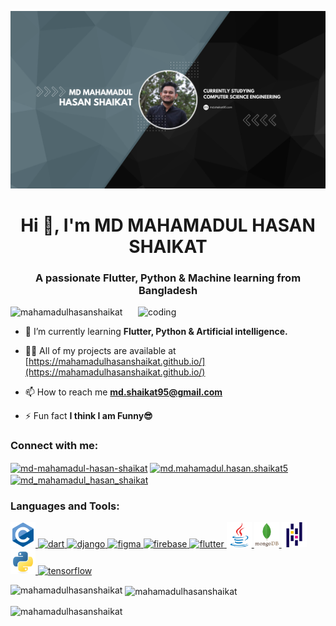 ![logo](https://github.com/mahamadulhasanshaikat/mahamadulhasanshaikat/blob/main/Github%20Banner.png)
<h1 align="center">Hi 👋, I'm MD MAHAMADUL HASAN SHAIKAT</h1>
<h3 align="center">A passionate Flutter, Python & Machine learning from Bangladesh</h3>

<img align="right" alt="coding" width="300" src="https://static.wixstatic.com/media/b313a9_89ebec0c5f384c65a9551f0c1ec18ca9~mv2.gif">

<p align="left"> <img src="https://komarev.com/ghpvc/?username=mahamadulhasanshaikat&label=Profile%20views&color=0e75b6&style=flat" alt="mahamadulhasanshaikat" /> </p>

- 🌱 I’m currently learning **Flutter, Python & Artificial intelligence.**

- 👨‍💻 All of my projects are available at [https://mahamadulhasanshaikat.github.io/](https://mahamadulhasanshaikat.github.io/)

- 📫 How to reach me **md.shaikat95@gmail.com**

- ⚡ Fun fact **I think I am Funny😎**

<h3 align="left">Connect with me:</h3>
<p align="left">
<a href="https://linkedin.com/in/md-mahamadul-hasan-shaikat" target="blank"><img align="center" src="https://raw.githubusercontent.com/rahuldkjain/github-profile-readme-generator/master/src/images/icons/Social/linked-in-alt.svg" alt="md-mahamadul-hasan-shaikat" height="30" width="40" /></a>
<a href="https://fb.com/md.mahamadul.hasan.shaikat5" target="blank"><img align="center" src="https://raw.githubusercontent.com/rahuldkjain/github-profile-readme-generator/master/src/images/icons/Social/facebook.svg" alt="md.mahamadul.hasan.shaikat5" height="30" width="40" /></a>
<a href="https://instagram.com/md_mahamadul_hasan_shaikat" target="blank"><img align="center" src="https://raw.githubusercontent.com/rahuldkjain/github-profile-readme-generator/master/src/images/icons/Social/instagram.svg" alt="md_mahamadul_hasan_shaikat" height="30" width="40" /></a>
</p>

<h3 align="left">Languages and Tools:</h3>
<p align="left"> <a href="https://www.cprogramming.com/" target="_blank" rel="noreferrer"> <img src="https://raw.githubusercontent.com/devicons/devicon/master/icons/c/c-original.svg" alt="c" width="40" height="40"/> </a> <a href="https://dart.dev" target="_blank" rel="noreferrer"> <img src="https://www.vectorlogo.zone/logos/dartlang/dartlang-icon.svg" alt="dart" width="40" height="40"/> </a> <a href="https://www.djangoproject.com/" target="_blank" rel="noreferrer"> <img src="https://cdn.worldvectorlogo.com/logos/django.svg" alt="django" width="40" height="40"/> </a> <a href="https://www.figma.com/" target="_blank" rel="noreferrer"> <img src="https://www.vectorlogo.zone/logos/figma/figma-icon.svg" alt="figma" width="40" height="40"/> </a> <a href="https://firebase.google.com/" target="_blank" rel="noreferrer"> <img src="https://www.vectorlogo.zone/logos/firebase/firebase-icon.svg" alt="firebase" width="40" height="40"/> </a> <a href="https://flutter.dev" target="_blank" rel="noreferrer"> <img src="https://www.vectorlogo.zone/logos/flutterio/flutterio-icon.svg" alt="flutter" width="40" height="40"/> </a> <a href="https://www.java.com" target="_blank" rel="noreferrer"> <img src="https://raw.githubusercontent.com/devicons/devicon/master/icons/java/java-original.svg" alt="java" width="40" height="40"/> </a> <a href="https://www.mongodb.com/" target="_blank" rel="noreferrer"> <img src="https://raw.githubusercontent.com/devicons/devicon/master/icons/mongodb/mongodb-original-wordmark.svg" alt="mongodb" width="40" height="40"/> </a> <a href="https://pandas.pydata.org/" target="_blank" rel="noreferrer"> <img src="https://raw.githubusercontent.com/devicons/devicon/2ae2a900d2f041da66e950e4d48052658d850630/icons/pandas/pandas-original.svg" alt="pandas" width="40" height="40"/> </a> <a href="https://www.python.org" target="_blank" rel="noreferrer"> <img src="https://raw.githubusercontent.com/devicons/devicon/master/icons/python/python-original.svg" alt="python" width="40" height="40"/> </a> <a href="https://www.tensorflow.org" target="_blank" rel="noreferrer"> <img src="https://www.vectorlogo.zone/logos/tensorflow/tensorflow-icon.svg" alt="tensorflow" width="40" height="40"/> </a> </p>

<p><img align="left" src="https://github-readme-stats.vercel.app/api/top-langs?username=mahamadulhasanshaikat&show_icons=true&locale=en&layout=compact" alt="mahamadulhasanshaikat" /></p>

<p>&nbsp;<img align="center" src="https://github-readme-stats.vercel.app/api?username=mahamadulhasanshaikat&show_icons=true&locale=en" alt="mahamadulhasanshaikat" /></p>

<p><img align="center" src="https://github-readme-streak-stats.herokuapp.com/?user=mahamadulhasanshaikat&" alt="mahamadulhasanshaikat" /></p>
